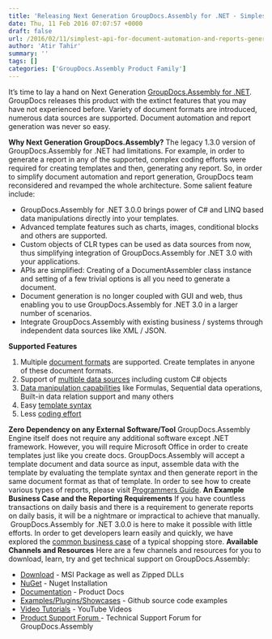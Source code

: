 ```yaml
---
title: 'Releasing Next Generation GroupDocs.Assembly for .NET - Simplest API for Document Automation and Reports Generation'
date: Thu, 11 Feb 2016 07:07:57 +0000
draft: false
url: /2016/02/11/simplest-api-for-document-automation-and-reports-generation/
author: 'Atir Tahir'
summary: ''
tags: []
categories: ['GroupDocs.Assembly Product Family']
---
```


[](http://groupdocs.com/dot-net/document-assembly-library)

It’s time to lay a hand on Next Generation [GroupDocs.Assembly for .NET](http://www.groupdocs.com/products/assembly/net). GroupDocs releases this product with the extinct features that you may have not experienced before. Variety of document formats are introduced, numerous data sources are supported. Document automation and report generation was never so easy.

**Why Next Generation GroupDocs.Assembly?** The legacy 1.3.0 version of GroupDocs.Assembly for .NET had limitations. For example, in order to generate a report in any of the supported, complex coding efforts were required for creating templates and then, generating any report. So, in order to simplify document automation and report generation, GroupDocs team reconsidered and revamped the whole architecture. Some salient feature include:

*   GroupDocs.Assembly for .NET 3.0.0 brings power of C# and LINQ based data manipulations directly into your templates.
*   Advanced template features such as charts, images, conditional blocks and others are supported.
*   Custom objects of CLR types can be used as data sources from now, thus simplifying integration of GroupDocs.Assembly for .NET 3.0 with your applications.
*   APIs are simplified: Creating of a DocumentAssembler class instance and setting of a few trivial options is all you need to generate a document.
*   Document generation is no longer coupled with GUI and web, thus enabling you to use GroupDocs.Assembly for .NET 3.0 in a larger number of scenarios.
*   Integrate GroupDocs.Assembly with existing business / systems through independent data sources like XML / JSON.

**Supported Features**

1.  Multiple [document formats](http://groupdocs.com/docs/display/assemblynet/Features+Overview#FeaturesOverview-TemplateDocumentFormats) are supported. Create templates in anyone of these document formats.
2.  Support of [multiple data sources](http://groupdocs.com/docs/display/assemblynet/Features+Overview#FeaturesOverview-DataFormats) including custom C# objects
3.  [Data manipulation capabilities](http://groupdocs.com/docs/display/assemblynet/Features+Overview#FeaturesOverview-DataManipulationCapabilities) like Formulas, Sequential data operations, Built-in data relation support and many others
4.  Easy [template syntax](http://groupdocs.com/docs/display/assemblynet/Features+Overview#FeaturesOverview-TemplateSyntax)
5.  Less [coding effort](http://groupdocs.com/docs/display/assemblynet/GroupDocs.Assembly+Engine+APIs)

**Zero Dependency on any External Software/Tool** GroupDocs.Assembly Engine itself does not require any additional software except .NET framework. However, you will require Microsoft Office in order to create templates just like you create docs. GroupDocs.Assembly will accept a template document and data source as input, assemble data with the template by evaluating the template syntax and then generate report in the same document format as that of template. In order to see how to create various types of reports, please visit [Programmers Guide](https://docs.groupdocs.com/assembly/net). **An Example Business Case and the Reporting Requirements** If you have countless transactions on daily basis and there is a requirement to generate reports on daily basis, it will be a nightmare or impractical to achieve that manually.  GroupDocs.Assembly for .NET 3.0.0 is here to make it possible with little efforts. In order to get developers learn easily and quickly, we have explored the [common business case](http://groupdocs.com/docs/display/assemblynet/Working+with+a+Business+Case) of a typical shopping store. **Available Channels and Resources** Here are a few channels and resources for you to download, learn, try and get technical support on GroupDocs.Assembly:

*   [Download](http://www.groupdocs.com/downloads/assembly/net) - MSI Package as well as Zipped DLLs
*   [NuGet](http://www.nuget.org/packages/GroupDocs.Assembly/) - Nuget Installation
*   [Documentation](http://groupdocs.com/docs/display/assemblynet/Getting+Started "Documentation") - Product Docs
*   [Examples/Plugins/Showcases](https://github.com/groupdocsassembly/GroupDocs_Assembly_NET "examples,plugins,showcases") - Github source code examples
*   [Video Tutorials](https://www.youtube.com/channel/UCfKGAWJDtyZ1s1sD9VCGWFw/playlists?sort=dd&view=1&shelf_id=0 "video tutorials") - YouTube Videos
*   [Product Support Forum ](http://groupdocs.com/Community/forums/groupdocs.assembly-product-family/8/showforum.aspx "Support forum")\- Technical Support Forum for GroupDocs.Assembly




